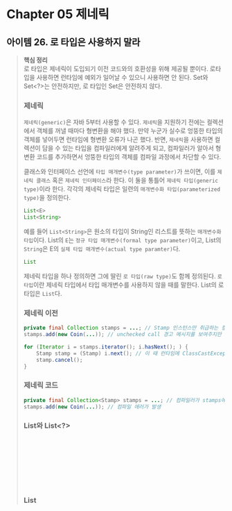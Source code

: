 # Chapter 05 제네릭

## 아이템 26. 로 타입은 사용하지 말라
> **핵심 정리**  
> 로 타입은 제네릭이 도입되기 이전 코드와의 호환성을 위해 제공될 뿐이다. 로타입을 사용하면 런타임에 예외가 일어날 수 있으니 사용하면 안 된다. Set<Object>와 Set<?>는 안전하지만, 로 타입인 Set은 안전하지 않다.

### 제네릭
```제네릭(generic)```은 자바 5부터 사용할 수 있다. ```제네릭```을 지원하기 전에는 컬렉션에서 객체를 꺼낼 때마다 형변환을 해야 했다. 만약 누군가 실수로 엉뚱한 타입의 객체를 넣어두면 런타임에 형변환 오류가 나곤 했다. 반면, ```제네릭```을 사용하면 컬렉션이 담을 수 있는 타입을 컴파일러에게 알려주게 되고, 컴파일러가 알아서 형변환 코드를 추가하면서 엉뚱한 타입의 객체를 컴파일 과정에서 차단할 수 있다.  

클래스와 인터페이스 선언에 ```타입 매개변수(type parameter)```가 쓰이면, 이를 ```제네릭 클래스``` 혹은 ```제네릭 인터페이스```라 한다. 이 둘을 통틀어 ```제네릭 타입(generic type)```이라 한다. 각각의 제네릭 타입은 일련의 ```매개변수화 타입(parameterized type)```을 정의한다. 

```java
List<E>
List<String>
```
예를 들어 ```List<String>```은 원소의 타입이 String인 리스트를 뜻하는 ```매개변수화 타입```이다. List<E>의 ```E```는 ```정규 타입 매개변수(formal type parameter)```이고, List<String>의 ```String```은 E의 ```실제 타입 매개변수(actual type paramter)```다.

```java
List
```

제네릭 타입을 하나 정의하면 그에 딸린 ```로 타입(raw type)```도 함께 정의된다. ```로 타입```이란 제네릭 타입에서 타입 매개변수를 사용하지 않을 때를 말한다. List<E>의 로 타입은 ```List```다.

### 제네릭 이전
```java
private final Collection stamps = ...; // Stamp 인스턴스만 취급하는 컬렉션
stamps.add(new Coin(...)); // unchecked call 경고 메시지를 보여주지만 정상적으로 컴파일됨

for (Iterator i = stamps.iterator(); i.hasNext(); ) {
	Stamp stamp = (Stamp) i.next(); // 이 때 런타임에 ClassCastException 발생
	stamp.cancel();
}
```

### 제네릭 코드
```java
private final Collection<Stamp> stamps = ...; // 컴파일러가 stamps에는 Stamp 인스턴스만 넣어야 함을 인지하게 됨
stamps.add(new Coin(...)); // 컴파일 에러가 발생
```

### List<Object>와 List<?>
List<Object>는 모든 타입을 허용한다는 의사를 컴파일러에게 전달한다. List<?>는 ```비한정적 와일드카드 타입(unbounded wildcard type)``` 물음표(?)를 사용하여 제네릭 타입을 사용하고 싶지만 실제 타입 매개변수가 무엇인지 신경 쓰고 싶지 않다는 것을 표현한다. List<?>는 어떤 타입이라도 담을 수 있는 가장 범용적인 매개변수화 List 타입이다.

---

## 아이템 27. 비검사 경고를 제거하라
> **핵심 정리**  
> 모든 비검사 경고는 런타임에 ClassCastException을 일으킬 수 있는 잠재적 가능성을 뜻하기 때문에 가능한 모두 제거해야 한다. 경고를 없앨 수 없다면, 그 코드가 타입 세이프함을 증명하고 가능한 한 범위를 좁혀 @SuppressWarnings("unchecked") 애너테이션으로 경고를 숨겨라.

제네릭을 사용하면 많은 컴파일러 경고를 보게 된다. 비검사(unchecked) 형변환 경고, 비검사 메서드 호출 경고, 비검사 변환 경고 등이다. 할 수 있는 한 모든 ```비검사 경고```를 제거해야 한다. 모두 제거한다면 그 코드는 타입 안정성이 보장된다. 경고를 제거할 수는 없지만 타입 세이프하다고 확신할 수 있다면 ```@SuppressWarnings("unchecked")``` 애너테이션을 달아 경고를 숨기자. 이 애너테이션은 개별 지역변수 선언부터 클래스 전체까지 어떤 선언에도 달 수 있다. 자칫 심각한 경고를 놓칠 수 있으므로 가능한 한 좁은 범위에 적용해야 한다. 

---

## 아이템 28. 배열보다는 리스트를 사용하라
> **핵심 정리**  
> 배열은 공변이고 실체화되는 반면, 제네릭은 불공변이고 타입 정보가 소거된다. 따라서 배열은 런타임에 타입 세이프하지만 컴파일에는 그렇지 않다. 제네릭은 컴파일타임에 타입 세이프하지만 런타임에는 그렇지 않다. 그래서 둘을 섞어 쓰기란 쉽지 않다. 둘을 섞어 쓰다가 컴파일 오류나 경고를 만나면, 배열을 리스트로 대체하는 방법을 적용해보자.

### 배열과 제네릭 타입의 차이
배열과 제네릭 타입에는 중요한 차이가 있다.
1. 배열은 공변(covariant)이지만 제네릭 타입은 불공변(invariant)이다.
2. 배열은 실체화(reify)되지만 제네릭 타입은 타입 정보가 런타임에 소거(erasure)된다.

#### 1. 공변과 불공변
배열은 공변이지만 제네릭 타입은 불공변이라는 것이 무슨 뜻일까? 만약 Integer가 Number의 하위 타입이라고 했을 때, Integer[]는 Number[]가 되며(is-a 관계) Integer[]를 Number[]에 할당하거나 전달할 수 있다. 그러나 List<Number>와 List<Integer>의 관계에서 List<Integer>를 List<Number>에 넘겨줄 수 없다.  

그 이유는 공변 관계가 제네릭이 제공하는 타입 안전성을 깨트릴 수 있기 때문이다. List<Integer>를 List<Number>에 할당한다고 가정해보자.  

```java
List<Integer> integerList = new ArrayList<Integer>();
List<Number> numberList = integerList; // illegal
numberList.add(new Float(3.1415));
```

numberList는 List<Number>이기 때문에 여기에 Float를 추가하는 것은 합법적인 것처럼 보인다. 그러나 numberList에는 integerList가 할당되어 있기 때문에 integerList의 정의에 암시된 Integer 타입 세이프 약속이 깨진다. 이것이 제네릭 타입이 공변이 될 수 없는 이유다. 

#### 2. 실체화와 소거
배열은 실체화되지만 제네릭 타입은 타입 정보가 런타임에 소거된다. 배열은 런타임에도 자신이 담기로 한 원소의 타입을 인지하고 체크한다. 그래서 Long 배열에 String을 넣으려 하면 런타임에 ArrayStoreException이 발생한다. 반면, 제네릭은 타입 정보가 런타임에는 소거된다. 원소 타입을 컴파일타임에만 검사하며 런타임에는 알 수 없다는 뜻이다. 

---
## 아이템 29. 이왕이면 제네릭 타입으로 만들라
> **핵심 정리**  
> 클라이언트에서 직접 형변환해야 하는 타입보다 제네릭 타입이 더 안전하고 쓰기 편하다. 

---
## 아이템 30. 이왕이면 제네릭 메서드로 만들라
> **핵심 정리**  
> 클라이언트에서 입력 매개변수와 반환값을 명시적으로 형변환해야 하는 메서드보다 제네릭 메서드가 더 안전하고 쓰기 편하다.
